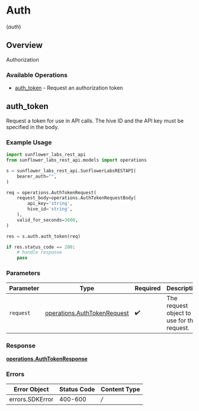 # Auth
(*auth*)

## Overview

Authorization

### Available Operations

* [auth_token](#auth_token) - Request an authorization token

## auth_token

Request a token for use in API calls. The hive ID and the API key must be specified in the body.

### Example Usage

```python
import sunflower_labs_rest_api
from sunflower_labs_rest_api.models import operations

s = sunflower_labs_rest_api.SunflowerLabsRESTAPI(
    bearer_auth="",
)

req = operations.AuthTokenRequest(
    request_body=operations.AuthTokenRequestBody(
        api_key='string',
        hive_id='string',
    ),
    valid_for_seconds=3600,
)

res = s.auth.auth_token(req)

if res.status_code == 200:
    # handle response
    pass
```

### Parameters

| Parameter                                                                  | Type                                                                       | Required                                                                   | Description                                                                |
| -------------------------------------------------------------------------- | -------------------------------------------------------------------------- | -------------------------------------------------------------------------- | -------------------------------------------------------------------------- |
| `request`                                                                  | [operations.AuthTokenRequest](../../models/operations/authtokenrequest.md) | :heavy_check_mark:                                                         | The request object to use for the request.                                 |


### Response

**[operations.AuthTokenResponse](../../models/operations/authtokenresponse.md)**
### Errors

| Error Object    | Status Code     | Content Type    |
| --------------- | --------------- | --------------- |
| errors.SDKError | 400-600         | */*             |
